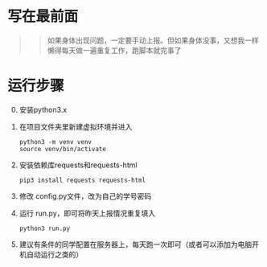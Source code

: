 # 写在最前面
>> 如果身体出现问题，一定要手动上报。但如果身体没事，又想我一样懒得每天做一遍重复工作，跑脚本就完事了


# 运行步骤
0. 安装python3.x

1. 在项目文件夹里新建虚拟环境并进入

   ```shell
   python3 -m venv venv
   source venv/bin/activate
   ```

2. 安装依赖库requests和requests-html

   ```shell
   pip3 install requests requests-html
   ```

3. 修改 config.py文件，改为自己的学号密码

4. 运行 run.py，即可将昨天上报情况重复填入

   ```shell
   python3 run.py
   ```

5. 建议有条件的同学配置在服务器上，每天跑一次即可（或者可以添加为电脑开机自动运行之类的）
